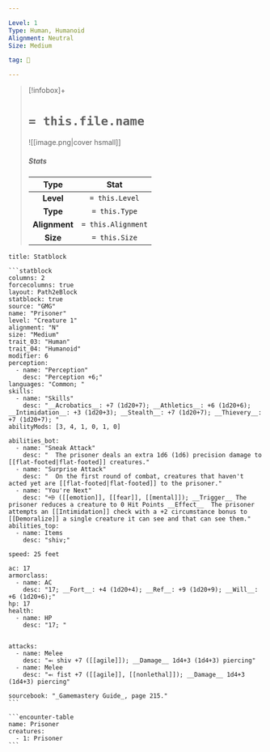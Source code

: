 ```yaml
---

Level: 1
Type: Human, Humanoid
Alignment: Neutral
Size: Medium

tag: 👹

---
```


> [!infobox]+
> #  `= this.file.name`
> ![[image.png|cover hsmall]]
> ##### Stats
> Type | Stat |
> :---:|:---:|
> **Level** | `= this.Level` |
> **Type** | `= this.Type` |
> **Alignment** | `= this.Alignment` |
> **Size** | `= this.Size` |



````ad-info
title: Statblock

```statblock
columns: 2
forcecolumns: true
layout: Path2eBlock
statblock: true
source: "GMG"
name: "Prisoner"
level: "Creature 1"
alignment: "N"
size: "Medium"
trait_03: "Human"
trait_04: "Humanoid"
modifier: 6
perception:
  - name: "Perception"
    desc: "Perception +6;"
languages: "Common; "
skills:
  - name: "Skills"
    desc: "__Acrobatics__: +7 (1d20+7); __Athletics__: +6 (1d20+6); __Intimidation__: +3 (1d20+3); __Stealth__: +7 (1d20+7); __Thievery__: +7 (1d20+7); "
abilityMods: [3, 4, 1, 0, 1, 0]

abilities_bot:
  - name: "Sneak Attack"
    desc: "  The prisoner deals an extra 1d6 (1d6) precision damage to [[flat-footed|flat-footed]] creatures."
  - name: "Surprise Attack"
    desc: "  On the first round of combat, creatures that haven't acted yet are [[flat-footed|flat-footed]] to the prisoner."
  - name: "You're Next"
    desc: "⬲ ([[emotion]], [[fear]], [[mental]]); __Trigger__ The prisoner reduces a creature to 0 Hit Points __Effect__  The prisoner attempts an [[Intimidation]] check with a +2 circumstance bonus to [[Demoralize]] a single creature it can see and that can see them."
abilities_top:
  - name: Items
    desc: "shiv;"

speed: 25 feet

ac: 17
armorclass:
  - name: AC
    desc: "17; __Fort__: +4 (1d20+4); __Ref__: +9 (1d20+9); __Will__: +6 (1d20+6);"
hp: 17
health:
  - name: HP
    desc: "17; "


attacks:
  - name: Melee
    desc: "⬻ shiv +7 ([[agile]]); __Damage__ 1d4+3 (1d4+3) piercing"
  - name: Melee
    desc: "⬻ fist +7 ([[agile]], [[nonlethal]]); __Damage__ 1d4+3 (1d4+3) piercing"

sourcebook: "_Gamemastery Guide_, page 215."
```

```encounter-table
name: Prisoner
creatures:
  - 1: Prisoner
```

````


